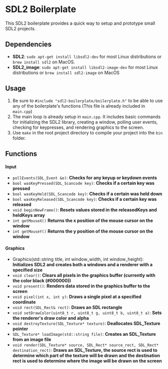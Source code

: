 # SDL2 Boilerplate
This SDL2 boilerplate provides a quick way to setup and prototype small SDL2 projects.

## Dependencies
- **SDL2**: `sudo apt-get install libsdl2-dev` for most Linux distributions or `brew install sdl2` on MacOS.
- **SDL2_image**: `sudo apt-get install libsdl2-image-dev` for most Linux distributions or `brew install sdl2-image` on MacOS

## Usage
1. Be sure to `#include "sdl2-boilerplate/boilerplate.h"` to be able to use any of the boilerplate's functions (This file is already included in `main.cpp`)
2. The main loop is already setup in `main.cpp`.  It includes basic commands for initializing the SDL2 library, creating a window, polling user events, checking for keypresses, and rendering graphics to the screen.
3. Use `make` in the root project directory to compile your project into the `bin` folder.

## Functions
#### Input
- `pollEvents(SDL_Event &e)`: **Checks for any keyup or keydown events**
- `bool wasKeyPressed(SDL_Scancode key)`: **Checks if a certain key was pressed**
- `bool wasKeyHeld(SDL_Scancode key)`: **Checks if a certain was held down**
- `bool wasKeyReleased(SDL_Scancode key)`: **Checks if a certain key was released**
- `void beginNewFrame()`: **Resets values stored in the releasedKeys and heldKeys array**
- `int getMouseX()` **Returns the x position of the mouse cursor on the window**
- `int getMouseY()` **Returns the y position of the mouse cursor on the window**

#### Graphics
- Graphics(std::string title, int window_width, int window_height): **Initializes SDL2 and creates both a windows and a renderer with a specified size**
- `void clear()`: **Clears all pixels in the graphics buffer (currently with the color black (#000000))**
- `void present()`: **Renders data stored in the graphics buffer to the screen**
- `void pixel(int x, int y)`: **Draws a single pixel at a specified coordinate**
- `void rect(SDL_Rect& rect)`: **Draws an SDL rectangle**
- `void setDrawColor(uint8_t r, uint8_t g, uint8_t b, uint8_t a)`: **Sets the renderer's draw color and alpha**
- `void destroyTexture(SDL_Texture* texture)`: **Deallocates SDL_Texture pointer**
- `SDL_Texture* loadImage(std::string file)`: **Creates an SDL_Texture from an image file**
- `void render(SDL_Texture* source, SDL_Rect* source_rect, SDL_Rect* destination_rect)`: **Draws an SDL_Texture, the source rect is used to determine which part of the texture will be drawn and the destination rect is used to determine where the image will be drawn on the screen**
